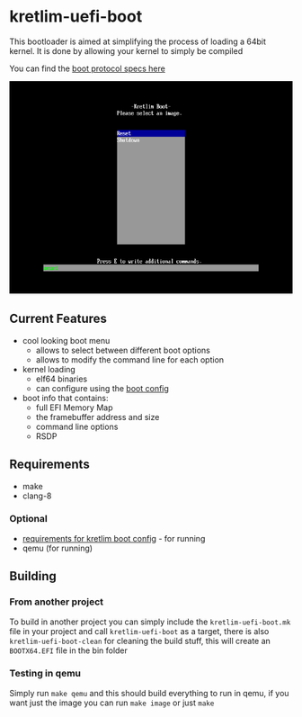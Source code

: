 # kretlim-uefi-boot

This bootloader is aimed at simplifying the process of loading a 64bit kernel. It is done by allowing your kernel to simply be compiled

You can find the [boot protocol specs here](boot-protocol.md)

![Boot menu](screenshot.png)

## Current Features
* cool looking boot menu
    * allows to select between different boot options
    * allows to modify the command line for each option
* kernel loading
    * elf64 binaries
    * can configure using the [boot config](https://github.com/kretlim/kretlim-boot-config)
* boot info that contains:
    * full EFI Memory Map
    * the framebuffer address and size
    * command line options
    * RSDP

## Requirements
* make
* clang-8

### Optional
* [requirements for kretlim boot config](https://github.com/kretlim/kretlim-boot-config) - for running
* qemu (for running)

## Building

### From another project
To build in another project you can simply include the `kretlim-uefi-boot.mk` file in your project and call `kretlim-uefi-boot` as a target, there is also `kretlim-uefi-boot-clean` for cleaning the build stuff, this will create an `BOOTX64.EFI` file in the bin folder

### Testing in qemu
Simply run `make qemu` and this should build everything to run in qemu, if you want just the image you can run `make image` or just `make`
